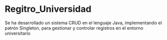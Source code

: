 # Regitro_Universidad
Se ha desarrollado un sistema CRUD en el lenguaje Java, implementando el patrón Singleton, para gestionar y controlar registros en el entorno universitario
